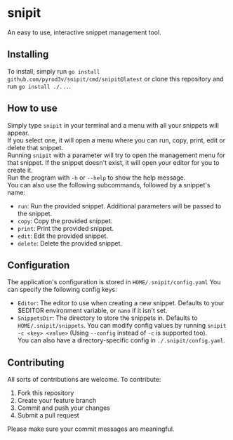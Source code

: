 # snipit
An easy to use, interactive snippet management tool.

## Installing
To install, simply run `go install github.com/pyrod3v/snipit/cmd/snipit@latest` or clone this repository and run `go install ./...`.

## How to use
Simply type `snipit` in your terminal and a menu with all your snippets will appear.  
If you select one, it will open a menu where you can run, copy, print, edit or delete that snippet.  
Running `snipit` with a parameter will try to open the management menu for that snippet. If the snippet doesn't exist, it will open your editor for you to create it.  
Run the program with `-h` or `--help` to show the help message.  
You can also use the following subcommands, followed by a snippet's name:
- `run`: Run the provided snippet. Additional parameters will be passed to the snippet.
- `copy`: Copy the provided snippet.
- `print`: Print the provided snippet.
- `edit`: Edit the provided snippet.
- `delete`: Delete the provided snippet.

## Configuration
The application's configuration is stored in `HOME/.snipit/config.yaml`
You can specify the following config keys:
- `Editor`: The editor to use when creating a new snippet. Defaults to your $EDITOR environment variable, or `nano` if it isn't set.
- `SnippetsDir`: The directory to store the snippets in. Defaults to `HOME/.snipit/snippets`.
You can modify config values by running `snipit -c <key> <value>` (Using `--config` instead of `-c` is supported too).  
You can also have a directory-specific config in `./.snipit/config.yaml`.  

## Contributing
All sorts of contributions are welcome. To contribute:
1. Fork this repository
2. Create your feature branch
3. Commit and push your changes
4. Submit a pull request

Please make sure your commit messages are meaningful.
